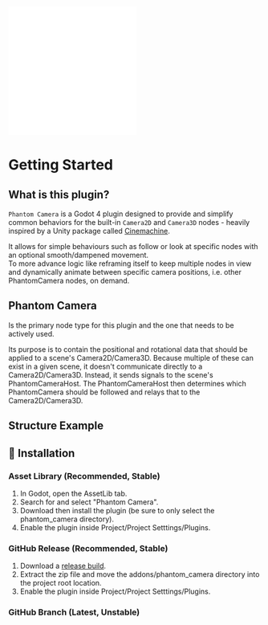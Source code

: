 <img alt="Phantom Camera icon" src="../assets/phantom-camera.svg" width="256"/>

# Getting Started

## What is this plugin?
`Phantom Camera` is a Godot 4 plugin designed to provide and simplify common behaviors for the built-in `Camera2D` and `Camera3D` nodes - heavily inspired by a Unity package called [Cinemachine](https://unity.com/unity/features/editor/art-and-design/cinemachine).

It allows for simple behaviours such as follow or look at specific nodes with an optional smooth/dampened movement.
<br>
To more advance logic like reframing itself to keep multiple nodes in view and dynamically animate between specific camera positions, i.e. other PhantomCamera nodes, on demand.



## Phantom Camera
Is the primary node type for this plugin and the one that needs to be actively used.

Its purpose is to contain the positional and rotational data that should be applied to a scene's Camera2D/Camera3D. Because multiple of these can exist in a given scene, it doesn't communicate directly to a Camera2D/Camera3D. Instead, it sends signals to the scene's PhantomCameraHost. The PhantomCameraHost then determines which PhantomCamera should be followed and relays that to the Camera2D/Camera3D.


## Structure Example

## 💾 Installation

### Asset Library (Recommended, Stable)
1. In Godot, open the AssetLib tab.
2. Search for and select "Phantom Camera".
3. Download then install the plugin (be sure to only select the phantom_camera directory).
4. Enable the plugin inside Project/Project Setttings/Plugins.

### GitHub Release (Recommended, Stable)
1. Download a [release build](https://github.com/ramokz/phantom-camera/releases/).
2. Extract the zip file and move the addons/phantom_camera directory into the project root location. 
3. Enable the plugin inside Project/Project Setttings/Plugins.


### GitHub Branch (Latest, Unstable)